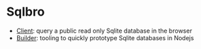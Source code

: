 # Sqlbro

- [Client](client): query a public read only Sqlite database in the browser
- [Builder](builder): tooling to quickly prototype Sqlite databases in Nodejs
